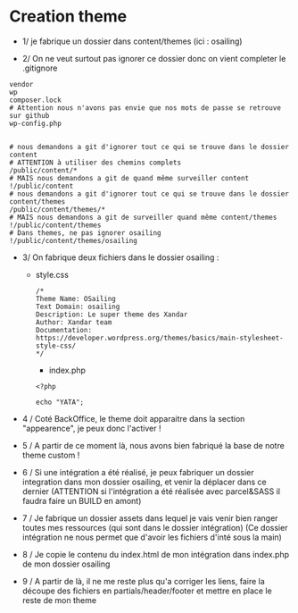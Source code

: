 # Creation theme


- 1/ je fabrique un dossier dans content/themes (ici : osailing)

- 2/ On ne veut surtout pas ignorer ce dossier donc on vient completer le .gitignore

```
vendor
wp
composer.lock
# Attention nous n'avons pas envie que nos mots de passe se retrouve sur github
wp-config.php


# nous demandons a git d'ignorer tout ce qui se trouve dans le dossier content
# ATTENTION à utiliser des chemins complets
/public/content/*
# MAIS nous demandons a git de quand même surveiller content
!/public/content
# nous demandons a git d'ignorer tout ce qui se trouve dans le dossier content/themes
/public/content/themes/*
# MAIS nous demandons a git de surveiller quand même content/themes
!/public/content/themes
# Dans themes, ne pas ignorer osailing
!/public/content/themes/osailing

```

- 3/ On fabrique deux fichiers dans le dossier osailing : 
  - style.css 

    ```
    /*
    Theme Name: OSailing
    Text Domain: osailing
    Description: Le super theme des Xandar
    Author: Xandar team
    Documentation: https://developer.wordpress.org/themes/basics/main-stylesheet-style-css/
    */
    ```

    - index.php

    ```
    <?php
    
    echo "YATA";
    ```

- 4 / Coté BackOffice, le theme doit apparaitre dans la section "appearence", je peux donc l'activer ! 

- 5 / A partir de ce moment là, nous avons bien fabriqué la base de notre theme custom ! 

- 6 / Si une intégration a été réalisé, je peux fabriquer un dossier integration dans mon dossier osailing, et venir la déplacer dans ce dernier (ATTENTION si l'intégration a été réalisée avec parcel&SASS il faudra faire un BUILD en amont)

- 7 / Je fabrique un dossier assets dans lequel je vais venir bien ranger toutes mes ressources (qui sont dans le dossier intégration)
(Ce dossier intégration ne nous permet que d'avoir les fichiers d'inté sous la main)
 
- 8 / Je copie le contenu du index.html de mon intégration dans index.php de mon dossier osailing

- 9 / A partir de là, il ne me reste plus qu'a corriger les liens, faire la découpe des fichiers en partials/header/footer et mettre en place le reste de mon theme

